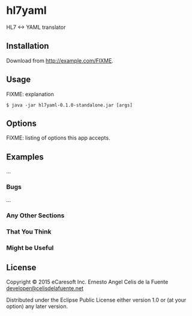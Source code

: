 # hl7yaml

HL7 <-> YAML translator

## Installation

Download from http://example.com/FIXME.

## Usage

FIXME: explanation

    $ java -jar hl7yaml-0.1.0-standalone.jar [args]

## Options

FIXME: listing of options this app accepts.

## Examples

...

### Bugs

...

### Any Other Sections
### That You Think
### Might be Useful

## License

Copyright © 2015 eCaresoft Inc.
Ernesto Angel Celis de la Fuente <developer@celisdelafuente.net>

Distributed under the Eclipse Public License either version 1.0 or (at
your option) any later version.
